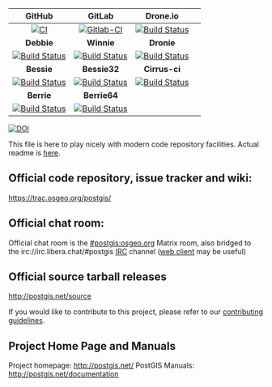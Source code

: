 
| **GitHub** | **GitLab** | **Drone.io** ||
| :---: | :---: | :---: | :---: |
| [![CI](https://github.com/postgis/postgis/workflows/CI/badge.svg?branch=master)](https://github.com/postgis/postgis/actions?query=branch%3Amaster) |  [![Gitlab-CI](https://gitlab.com/postgis/postgis/badges/master/pipeline.svg)](https://gitlab.com/postgis/postgis/commits/master) |  [![Build Status](https://cloud.drone.io/api/badges/postgis/postgis/status.svg?branch=master)](https://cloud.drone.io/postgis/postgis?branch=master) ||
| **Debbie** | **Winnie** | **Dronie** ||
| [![Build Status](https://debbie.postgis.net/buildStatus/icon?job=PostGIS_trunk)](https://debbie.postgis.net/view/PostGIS/job/PostGIS_trunk/) | [![Build Status](https://winnie.postgis.net/buildStatus/icon?job=PostGIS_trunk)](https://winnie.postgis.net/view/PostGIS/job/PostGIS_trunk/) | [![Build Status](https://dronie.osgeo.org/api/badges/postgis/postgis/status.svg?branch=master)](https://dronie.osgeo.org/postgis/postgis?branch=master) ||
| **Bessie** | **Bessie32** | **Cirrus-ci** |  |
|  [![Build Status](https://debbie.postgis.net/buildStatus/icon?job=PostGIS_Worker_Run%2Flabel%3Dbessie)](https://debbie.postgis.net/view/PostGIS/job/PostGIS_Worker_Run/label=bessie/) |  [![Build Status](https://debbie.postgis.net/buildStatus/icon?job=PostGIS_Worker_Run%2Flabel%3Dbessie32)](https://debbie.postgis.net/view/PostGIS/job/PostGIS_Worker_Run/label=bessie32/) |  [![Build Status](https://api.cirrus-ci.com/github/postgis/postgis.svg?branch=master)](http://cirrus-ci.com/github/postgis/postgis) |  |
| **Berrie** | **Berrie64** | | |
|  [![Build Status](https://debbie.postgis.net/buildStatus/icon?job=PostGIS_Worker_Run/label=berrie&build=last:${params.reference=refs/heads/master})](https://debbie.postgis.net/view/PostGIS/job/PostGIS_Worker_Run/label=berrie/) |  [![Build Status](https://debbie.postgis.net/buildStatus/icon?job=PostGIS_Worker_Run/label=berrie64&build=last:${params.reference=refs/heads/master})](https://debbie.postgis.net/view/PostGIS/job/PostGIS_Worker_Run/label=berrie64/) | | |
[![DOI](https://zenodo.org/badge/DOI/10.5281/zenodo.5879631.svg)](https://doi.org/10.5281/zenodo.5879631)

This file is here to play nicely with modern code repository facilities.
Actual readme is [here](README.postgis).

## Official code repository, issue tracker and wiki:
https://trac.osgeo.org/postgis/

## Official chat room:

Official chat room is the [#postgis:osgeo.org](https://matrix.to/#/#postgis:osgeo.org)
Matrix room, also bridged to the irc://irc.libera.chat/#postgis
[IRC](https://en.wikipedia.org/wiki/Comparison_of_Internet_Relay_Chat_clients) channel
([web client](https://web.libera.chat/#postgis) may be useful)

## Official source tarball releases

http://postgis.net/source

If you would like to contribute to this project, please refer to our
[contributing guidelines](CONTRIBUTING.md).

## Project Home Page and Manuals
Project homepage: http://postgis.net/
PostGIS Manuals: http://postgis.net/documentation
